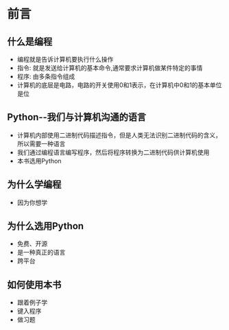 # 前言

## 什么是编程
- 编程就是告诉计算机要执行什么操作
- 指令: 就是发送给计算机的基本命令,通常要求计算机做某件特定的事情
- 程序: 由多条指令组成
- 计算机的底层是电路，电路的开关使用0和1表示，在计算机中0和1的基本单位是位

## Python--我们与计算机沟通的语言
- 计算机内部使用二进制代码描述指令，但是人类无法识别二进制代码的含义，所以需要一种语言
- 我们通过编程语言编写程序，然后将程序转换为二进制代码供计算机使用
- 本书选用Python

## 为什么学编程
- 因为你想学

## 为什么选用Python
- 免费、开源
- 是一种真正的语言
- 跨平台

## 如何使用本书
- 跟着例子学
- 键入程序
- 做习题